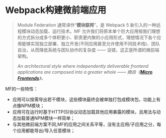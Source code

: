 # Webpack构建微前端应用

> Module Federation 通常译作“**模块联邦**”，是 Webpack 5 新引入的一种远程模块动态加载、运行技术。MF 允许我们将原本单个巨大应用按我们理想的方式拆分成多个体积更小、职责更内聚的小应用形式，理想情况下各个应用能够实现独立部署、独立开发(不同应用甚至允许使用不同技术栈)、团队自治，从而降低系统与团队协作的复杂度 —— 没错，这正是所谓的微前端架构。
>
> *An architectural style where independently deliverable frontend applications are composed into a greater whole —— 摘自《**[Micro Frontends](https://link.juejin.cn/?target=https%3A%2F%2Fmartinfowler.com%2Farticles%2Fmicro-frontends.html)**》。*

MF的一些特性：

- 应用可以按需导出若干模块，这些模块最终会被单独打包成模块包，功能上有点像NPM模块；
- 应用可在运行时基于HTTP(S)协议动态加载其他应用暴露的模块，且用法与动态加载普通NPM模块一样简单；
- 与其他微前端方案不同,MF的应用之间关系平等，没有主应用/子应用之分，每个应用都能导出/导入任意模块；